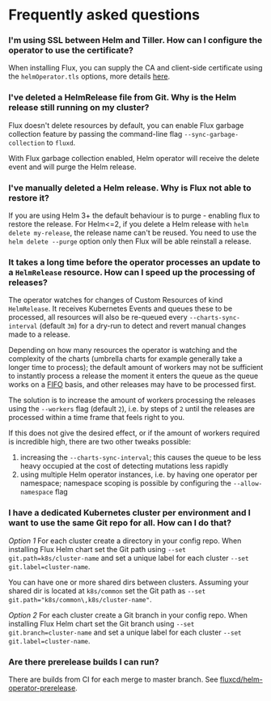 # Frequently asked questions

### I'm using SSL between Helm and Tiller. How can I configure the operator to use the certificate?

When installing Flux, you can supply the CA and client-side certificate using the `helmOperator.tls` options,
more details [here](tutorials/get-started.md).

### I've deleted a HelmRelease file from Git. Why is the Helm release still running on my cluster?

Flux doesn't delete resources by default, you can enable Flux garbage collection feature
by passing the command-line flag `--sync-garbage-collection` to `fluxd`.

With Flux garbage collection enabled, Helm operator will receive the delete event and will purge the Helm release.

### I've manually deleted a Helm release. Why is Flux not able to restore it?

If you are using Helm 3+ the default behaviour is to purge - enabling flux to restore the release. 
For Helm<=2, if you delete a Helm release with `helm delete my-release`, the release name can't be reused.
You need to use the `helm delete --purge` option only then Flux will be able reinstall a release.

### It takes a long time before the operator processes an update to a `HelmRelease` resource. How can I speed up the processing of releases?

The operator watches for changes of Custom Resources of kind `HelmRelease`. It receives Kubernetes
Events and queues these to be processed, all resources will also be re-queued every
`--charts-sync-interval` (default `3m`) for a dry-run to detect and revert manual changes made to a
release.

Depending on how many resources the operator is watching and the complexity of the charts (umbrella
charts for example generally take a longer time to process); the default amount of workers may not
be sufficient to instantly process a release the moment it enters the queue as the queue works on
a [FIFO](https://en.wikipedia.org/wiki/FIFO_(computing_and_electronics)) basis, and other releases
may have to be processed first.

The solution is to increase the amount of workers processing the releases using the `--workers`
flag (default `2`), i.e. by steps of `2` until the releases are processed within a time frame that
feels right to you.

If this does not give the desired effect, or if the amount of workers required is incredible high,
there are two other tweaks possible:

1. increasing the `--charts-sync-interval`; this causes the queue to be less heavy occupied at the
   cost of detecting mutations less rapidly
1. using multiple Helm operator instances, i.e. by having one operator per namespace; namespace
   scoping is possible by configuring the `--allow-namespace` flag

### I have a dedicated Kubernetes cluster per environment and I want to use the same Git repo for all. How can I do that?

*Option 1*
For each cluster create a directory in your config repo.
When installing Flux Helm chart set the Git path using `--set git.path=k8s/cluster-name`
and set a unique label for each cluster `--set git.label=cluster-name`.

You can have one or more shared dirs between clusters. Assuming your shared dir is located
at `k8s/common` set the Git path as `--set git.path="k8s/common\,k8s/cluster-name"`.

*Option 2*
For each cluster create a Git branch in your config repo.
When installing Flux Helm chart set the Git branch using `--set git.branch=cluster-name`
and set a unique label for each cluster `--set git.label=cluster-name`.

### Are there prerelease builds I can run?

There are builds from CI for each merge to master branch. See
[fluxcd/helm-operator-prerelease](https://hub.docker.com/r/fluxcd/helm-operator-prerelease/tags).
